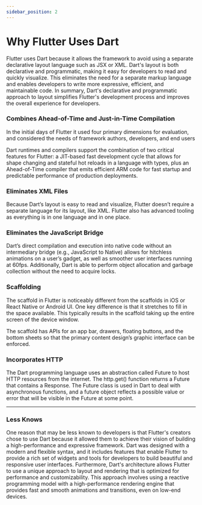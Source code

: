```yaml
---
sidebar_position: 2
---
```


# Why Flutter Uses Dart
Flutter uses Dart because it allows the framework to avoid using a separate declarative layout language such as JSX or XML. Dart's layout is both declarative and programmatic, making it easy for developers to read and quickly visualize. This eliminates the need for a separate markup language and enables developers to write more expressive, efficient, and maintainable code. In summary, Dart's declarative and programmatic approach to layout simplifies Flutter's development process and improves the overall experience for developers.

### Combines Ahead-of-Time and Just-in-Time Compilation 

In the initial days of Flutter it used four primary dimensions for evaluation, and considered the needs of framework authors, developers, and end users

Dart runtimes and compilers support the combination of two critical features for Flutter: a JIT-based fast development cycle that allows for shape changing and stateful hot reloads in a language with types, plus an Ahead-of-Time compiler that emits efficient ARM code for fast startup and predictable performance of production deployments.


### Eliminates XML Files
Because Dart’s layout is easy to read and visualize, Flutter doesn’t require a separate language for its layout, like XML. Flutter also has advanced tooling as everything is in one language and in one place.

### Eliminates the JavaScript Bridge
Dart’s direct compilation and execution into native code without an intermediary bridge (e.g., JavaScript to Native) allows for hitchless animations on a user’s gadget, as well as smoother user interfaces running at 60fps. Additionally, Dart is able to perform object allocation and garbage collection without the need to acquire locks.

### Scaffolding
The scaffold in Flutter is noticeably different from the scaffolds in iOS or React Native or Android UI. One key difference is that it stretches to fill in the space available. This typically results in the scaffold taking up the entire screen of the device window.

The scaffold has APIs for an app bar, drawers, floating buttons, and the bottom sheets so that the primary content design’s graphic interface can be enforced.

### Incorporates HTTP
The Dart programming language uses an abstraction called Future to host HTTP resources from the internet. The http.get() function returns a Future that contains a Response. The Future class is used in Dart to deal with asynchronous functions, and a future object reflects a possible value or error that will be visible in the Future at some point.

---
### Less Knows

One reason that may be less known to developers is that Flutter's creators chose to use Dart because it allowed them to achieve their vision of building a high-performance and expressive framework. Dart was designed with a modern and flexible syntax, and it includes features that enable Flutter to provide a rich set of widgets and tools for developers to build beautiful and responsive user interfaces.
Furthermore, Dart's architecture allows Flutter to use a unique approach to layout and rendering that is optimized for performance and customizability. This approach involves using a reactive programming model with a high-performance rendering engine that provides fast and smooth animations and transitions, even on low-end devices.

